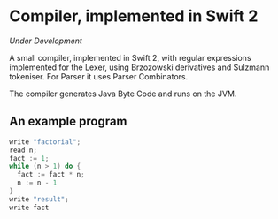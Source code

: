 # Compiler, implemented in Swift 2

*Under Development*

A small compiler, implemented in Swift 2, with regular expressions implemented for the Lexer, using Brzozowski derivatives and Sulzmann tokeniser. For Parser it uses Parser Combinators. 

The compiler generates Java Byte Code and runs on the JVM.

## An example program

```Swift
write "factorial";
read n;
fact := 1;
while (n > 1) do {
  fact := fact * n;
  n := n - 1
}
write "result";
write fact
```
